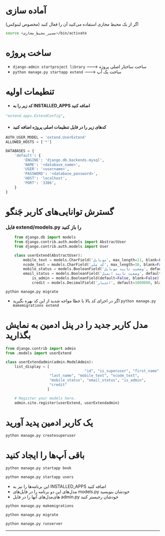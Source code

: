 # آماده سازی

اگر از یک محیط مجازی استفاده می‌کنید آن را فعال کنید (مخصوص لینوکس)

```bash
source <مسیر_محیط_مجازی>/bin/activate
```

# ساخت پروژه

- `django-admin startproject library` ---> ساخت ساختار اصلی پروژه
- `python manage.py startapp extend` ---> ساخت یک اَپ


# تنطیمات اولیه

- #### کد زیر را به INSTALLED_APPS اضافه کنید

```python
"extend.apps.ExtendConfig",
```

- #### کدهای زیر را در فایل تنظیمات اصلی پروژه اضافه کنید

```python
AUTH_USER_MODEL = 'extend.UserExtend'
ALLOWED_HOSTS = ['*']

DATABASES = {
	'default': {
		'ENGINE': 'django.db.backends.mysql',
		'NAME': '<database_name>',
		'USER': '<username>',
		'PASSWORD': '<database_password>',
		'HOST': 'localhost',
		'PORT': '3306',
	}
}
```

# گسترش توانایی‌های کاربر جَنگو

### فایل extend/models.py را باز کنید

```python
	from django.db import models
	from django.contrib.auth.models import AbstractUser
	from django.contrib.auth.models import User

	class userExtend(AbstractUser):
		mobile_text = models.CharField('موبایل', max_length=11, blank=False)
		ncode_text = models.CharField('کد ملی', max_length=10, blank=False)
		mobile_status = models.BooleanField('وضعیت تایید موبایل', default=False, blank=False)
	   	email_status = models.BooleanField('وضعیت تایید ایمیل', default=False, blank=False)
    		is_admin = models.BooleanField(default=False, blank=False)
    		credit = models.DecimalField('اع‍تبار', default=1000000, blank=False, max_digits=10, decimal_places=0)
```


`python manage.py migrate`

- اگر در اجرای کد بالا با خطا مواجه شدید از این کد بهره بگیرید
  `python manage.py makemigrations extend`


# مدل کاربر جدید را در پنل ادمین به نمایش بگذارید

```python
from django.contrib import admin
from .models import userExtend

class userExtendadmin(admin.ModelAdmin):
    list_display = [
                                    "id", "is_superuser", "first_name",
				    "last_name", "mobile_text", "ncode_text",
				    "mobile_status", "email_status", "is_admin",
				    "credit"
				   ]

	# Register your models here.
	admin.site.register(userExtend, userExtendadmin)
```

# یک کاربر ادمین پدید آورید

`python manage.py createsuperuser`


# باقی اَپ‌ها را ایجاد کنید

```bash
python manage.py startapp book
```
```bash
python manage.py startapp users
```

- این برنامه‌ها را نیز به INSTALLED_APPS اضافه کنید
- مدل‌های این دو برنامه را در فایل‌های models.py خودشان بنویسید
- مد‌ل‌های آنها را در فایل‌‎های admin.py خودشان رجیستر کنید

```bash
python manage.py makemigrations
```
```bash
python manage.py migrate
```
```bash
python manage.py runserver
```

---
